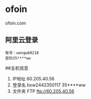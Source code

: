 # ofoin
ofoin.com
## 阿里云登录
	账号：wangwb0218	
	密码35****ww
##主机信息
1. IP地址
	60.205.40.56
2. 登录名
	bxw2442350117
	35****ww
3. 文件夹 FTP
	ftp://60.205.40.56
